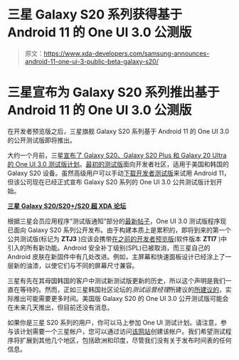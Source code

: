 # 三星 Galaxy S20 系列获得基于 Android 11 的 One UI 3.0 公测版

> 原文：<https://www.xda-developers.com/samsung-announces-android-11-one-ui-3-public-beta-galaxy-s20/>

# 三星宣布为 Galaxy S20 系列推出基于 Android 11 的 One UI 3.0 公测版

在开发者预览版之后，三星旗舰 Galaxy S20 系列基于 Android 11 的 One UI 3.0 的公开测试版即将推出。

大约一个月前，三星[宣布了 Galaxy S20、Galaxy S20 Plus 和 Galaxy 20 Ultra 的 One UI 3.0 测试版计划](https://www.xda-developers.com/samsung-galaxy-s20-one-ui-3-android-11-developer-beta/)。[最初的测试版](https://www.xda-developers.com/one-ui-3-0-beta-galaxy-s20-samsung-android-11-update/)面向开发者社区，适用于美国和韩国的 Galaxy S20 设备。虽然高级用户可以手动[下载开发者测试版](https://www.xda-developers.com/samsung-android-11-update-list-one-ui-3-download-install/)来试用 Android 11，但该公司现在已经正式宣布 Galaxy S20 系列的 One UI 3.0 公共测试版计划开始。

**[三星 Galaxy S20/S20+/S20 超 XDA 论坛](https://forum.xda-developers.com/galaxy-s20)**

根据三星会员应用程序“测试版通知”部分的[最新帖子](https://forum.xda-developers.com/showpost.php?p=83648185)，One UI 3.0 测试版程序现已面向 Galaxy S20 系列公开发布。由于构建本质上是累积的，即将到来的第一个公共测试版(标记为 **ZTJ3** )应该会携带[在之前的开发者预览版](https://www.xda-developers.com/changelog-samsungs-one-ui-3-0-update-based-android-11/)(软件版本 **ZTI7** )中引入的所有新功能。Android 安全补丁级别(SPL)已被取消，而三星自己的 Android 皮肤在新固件中有几处改进。例如，主屏幕和快速面板设计已经涂上了一层新的油漆，以使它们与不同的屏幕尺寸兼容。

三星有先在其母国韩国的客户中测试新测试版更新的历史，所以这个声明是我们一直在等待的。然而，正如三星韩国社区论坛的*测试运营经理*所建议的[所建议的](https://shop-links.co/1720709819701885227)，实际推出可能需要更多时间。美国版 Galaxy S20 的 One UI 3.0 公开测试版可能会在未来几天推出，但目前还没有消息。

如果你是三星 S20 系列的用户，你可以马上参加 One UI 测试计划。请注意，参与该计划需要一个三星帐户，您可以通过访问[该网站](https://shop-links.co/1723575182714178240)创建该帐户。我们希望测试程序将扩展到其他几个地区，包括欧洲和印度，尽管我们没有关于发布时间表的任何信息。